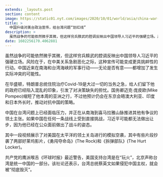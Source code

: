 ```yaml
--- 
extends: _layouts.post 
section: content 
image: https://static01.nyt.com/images/2020/10/01/world/asia/china-war-clip1-promo/china-war-clip1-promo-articleLarge.jpg 
title: > 
  中国升级对美台政治宣传，给台湾问题“划红线” 
description: > 
  虽然战争的可能依然微乎其微，但这样穷兵黩武的腔调反映出中国领导人习近平的强硬立场。风险在于，在中美关系急剧恶化之际，这种宣传可能变成更具挑衅性的行动。中国近来在南海和台湾海峡的军事行动——无论是否有意——都增加了发生实际冲突的可能性。在华盛顿，特朗普总统住院治疗Covid-19是大过一切的当务之急，给人们留下他的政府已经陷入混乱的印象，引发了对决策缺失的担忧。国务卿迈克·庞皮欧(Mike Pompeo)缩短了他本周的亚洲之行，不过他预计仍会在东京会晤澳大利亚、印度和日本外长时，推动对抗中国的策略。中国在台湾问题上已经面临压力，并正在从南海到喜马拉雅山脉推进其他有争议的领土主张。如果中国在任何一条战线上受到直接挑战，习近平可能都无法做出让步，因为他已经在公众面前做出了战斗的姿态。其中一段视频展示了对美国在太平洋的领土关岛进行的模拟空袭，其中有些片段抄袭了两部好莱坞影片，《勇闯夺命岛》(The Rock)和《拆弹部队》(The Hurt Locker)。共产党的鹰派喉舌《环球时报》最近警告，美国支持台湾是在“玩火”，北京声称台湾是统一中国的一部分。该社论还表示，台湾总统蔡英文如果侵犯中国主权，就会被“彻底毁灭”。 
date: 1602256170.4062881 
--- 
```

虽然战争的可能依然微乎其微，但这样穷兵黩武的腔调反映出中国领导人习近平的强硬立场。风险在于，在中美关系急剧恶化之际，这种宣传可能变成更具挑衅性的行动。中国近来在南海和台湾海峡的军事行动——无论是否有意——都增加了发生实际冲突的可能性。

在华盛顿，特朗普总统住院治疗Covid-19是大过一切的当务之急，给人们留下他的政府已经陷入混乱的印象，引发了对决策缺失的担忧。国务卿迈克·庞皮欧(Mike Pompeo)缩短了他本周的亚洲之行，不过他预计仍会在东京会晤澳大利亚、印度和日本外长时，推动对抗中国的策略。

中国在台湾问题上已经面临压力，并正在从南海到喜马拉雅山脉推进其他有争议的领土主张。如果中国在任何一条战线上受到直接挑战，习近平可能都无法做出让步，因为他已经在公众面前做出了战斗的姿态。

其中一段视频展示了对美国在太平洋的领土关岛进行的模拟空袭，其中有些片段抄袭了两部好莱坞影片，《勇闯夺命岛》(The Rock)和《拆弹部队》(The Hurt Locker)。

共产党的鹰派喉舌《环球时报》最近警告，美国支持台湾是在“玩火”，北京声称台湾是统一中国的一部分。该社论还表示，台湾总统蔡英文如果侵犯中国主权，就会被“彻底毁灭”。